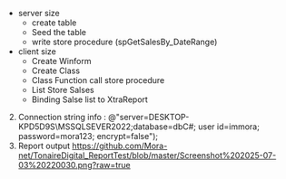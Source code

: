 
- server size 
  + create table
  + Seed the table
  + write store procedure (spGetSalesBy_DateRange)
- client size
  + Create Winform
  + Create Class
  + Class Function call store procedure
  + List Store Salses
  + Binding Salse list to XtraReport
    
2. Connection string info :
           @"server=DESKTOP-KPD5D9S\MSSQLSEVER2022;database=dbC#;
            user id=immora; password=mora123; encrypt=false");
3. Report output
   https://github.com/Mora-net/TonaireDigital_ReportTest/blob/master/Screenshot%202025-07-03%20220030.png?raw=true
   
    
